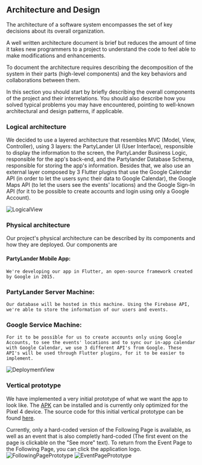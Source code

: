 
## Architecture and Design
The architecture of a software system encompasses the set of key decisions about its overall organization. 

A well written architecture document is brief but reduces the amount of time it takes new programmers to a project to understand the code to feel able to make modifications and enhancements.

To document the architecture requires describing the decomposition of the system in their parts (high-level components) and the key behaviors and collaborations between them. 

In this section you should start by briefly describing the overall components of the project and their interrelations. You should also describe how you solved typical problems you may have encountered, pointing to well-known architectural and design patterns, if applicable.

### Logical architecture
We decided to use a layered architecture that resembles MVC (Model, View, Controller), using 3 layers: the PartyLander UI (User Interface), responsible to display the information to the screen, the PartyLander Business Logic, responsible for the app's back-end, and the Partylander Database Schema, responsible for storing the app's information.
Besides that, we also use an external layer composed by 3 Flutter plugins that use the Google Calendar API (in order to let the users sync their data to Google Calendar), the Google Maps API (to let the users see the events' locations) and the Google Sign-In API (for it to be possible to create accounts and login using only a Google Account). 

![LogicalView](https://github.com/FEUP-LEIC-ES-2022-23/2LEIC01T3/blob/main/images/Logical_view.png)

### Physical architecture
Our project's physical architecture can be described by its components and how they are deployed.
Our components are
#### PartyLander Mobile App:
    We're developing our app in Flutter, an open-source framework created by Google in 2015.
    
### PartyLander Server Machine:
    Our database will be hosted in this machine. Using the Firebase API, we're able to store the information of our users and events.
    
### Google Service Machine:
    For it to be possible for us to create accounts only using Google Accounts, to see the events' locations and to sync our in-app calendar with Google Calendar, we use 3 different API's from Google. These API's will be used through Flutter plugins, for it to be easier to implement.

![DeploymentView](https://github.com/FEUP-LEIC-ES-2022-23/2LEIC01T3/blob/main/images/PhysicalArchitecture.png)



### Vertical prototype
We have implemented a very initial prototype of what we want the app to look like. The [APK](https://github.com/FEUP-LEIC-ES-2022-23/2LEIC01T3/blob/main/app/partylander.apk) can be installed and is currently only optimized for the Pixel 4 device.
The source code for this initial vertical prototype can be found [here](https://github.com/FEUP-LEIC-ES-2022-23/2LEIC01T3/tree/main/app/partylander). 

Currently, only a hard-coded version of the Following Page is available, as well as an event that is also completly hard-coded (The first event on the page is clickable on the "See more" text). To return from the Event Page to the Following Page, you can click the application logo.
![FollowingPagePrototype](https://github.com/FEUP-LEIC-ES-2022-23/2LEIC01T3/blob/main/images/Following_Page_Prototype.png)
![EventPagePrototype](https://github.com/FEUP-LEIC-ES-2022-23/2LEIC01T3/blob/main/images/Event_Page_Prototype.png)
